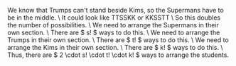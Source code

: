 We know that Trumps can't stand beside Kims, so the Supermans have to be in the middle. \\
It could look like TTSSKK or KKSSTT \\
So this doubles the number of possibilities. \\
We need to arrange the Supermans in their own section. \\
There are $ s! $ ways to do this. \\
We need to arrange the Trumps in their own section. \\
There are $ t! $ ways to do this. \\
We need to arrange the Kims in their own section. \\
There are $ k! $ ways to do this. \\
Thus, there are $ 2 \cdot s! \cdot t! \cdot k! $ ways to arrange the students.
